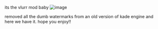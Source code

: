 its the vlurr mod baby
![image](https://user-images.githubusercontent.com/63418160/142935132-ae87b839-0b70-4d57-b1e8-2c64e46374d1.png)











removed all the dumb watermarks from an old version of kade engine and here we have it. hope you enjoy!!
